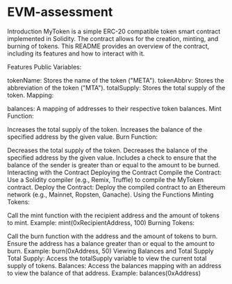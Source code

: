 # EVM-assessment
Introduction
MyToken is a simple ERC-20 compatible token smart contract implemented in Solidity. The contract allows for the creation, minting, and burning of tokens. This README provides an overview of the contract, including its features and how to interact with it.

Features
Public Variables:

tokenName: Stores the name of the token ("META").
tokenAbbrv: Stores the abbreviation of the token ("MTA").
totalSupply: Stores the total supply of the token.
Mapping:

balances: A mapping of addresses to their respective token balances.
Mint Function:

Increases the total supply of the token.
Increases the balance of the specified address by the given value.
Burn Function:

Decreases the total supply of the token.
Decreases the balance of the specified address by the given value.
Includes a check to ensure that the balance of the sender is greater than or equal to the amount to be burned.
Interacting with the Contract
Deploying the Contract
Compile the Contract: Use a Solidity compiler (e.g., Remix, Truffle) to compile the MyToken contract.
Deploy the Contract: Deploy the compiled contract to an Ethereum network (e.g., Mainnet, Ropsten, Ganache).
Using the Functions
Minting Tokens:

Call the mint function with the recipient address and the amount of tokens to mint.
Example: mint(0xRecipientAddress, 100)
Burning Tokens:

Call the burn function with the address and the amount of tokens to burn.
Ensure the address has a balance greater than or equal to the amount to burn.
Example: burn(0xAddress, 50)
Viewing Balances and Total Supply
Total Supply: Access the totalSupply variable to view the current total supply of tokens.
Balances: Access the balances mapping with an address to view the balance of that address.
Example: balances(0xAddress)
